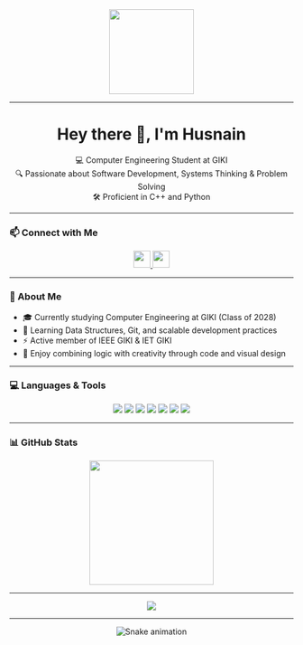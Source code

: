 <div align="center">
  <img src="https://media.giphy.com/media/M9gbBd9nbDrOTu1Mqx/giphy.gif" height="150" />
</div>

---

<h1 align="center">Hey there 👋, I'm Husnain</h1>

<p align="center">
  💻 Computer Engineering Student at GIKI <br>
  🔍 Passionate about Software Development, Systems Thinking & Problem Solving <br>
  🛠️ Proficient in C++ and Python
</p>

---

### 📫 Connect with Me

<div align="center">
  <a href="https://www.linkedin.com/in/husnainjatoi/">
    <img src="https://img.shields.io/badge/LinkedIn-0077B5?style=for-the-badge&logo=linkedin&logoColor=white" height="30" />
  </a>
  <a href="https://www.dropbox.com/scl/fi/g9faxdaab3qj90wii4buq/Muhammad-Husnain-Jatoi-Resume.pdf?rlkey=1xli1m49eqcw8d7943uqf8s5d&st=k9x50a5z&dl=0">
    <img src="https://img.shields.io/badge/Resume-808080?style=for-the-badge&logo=read-the-docs&logoColor=white" height="30" />
  </a>
</div>

---

### 🧠 About Me

- 🎓 Currently studying Computer Engineering at GIKI (Class of 2028)  
- 🌱 Learning Data Structures, Git, and scalable development practices  
- ⚡ Active member of IEEE GIKI & IET GIKI  
- 🎨 Enjoy combining logic with creativity through code and visual design

---

### 💻 Languages & Tools

<div align="center">
  <img src="https://img.shields.io/badge/C++-00599C?style=for-the-badge&logo=c%2B%2B&logoColor=white" />
  <img src="https://img.shields.io/badge/Python-3776AB?style=for-the-badge&logo=python&logoColor=white" />
  <img src="https://img.shields.io/badge/HTML5-E34F26?style=for-the-badge&logo=html5&logoColor=white" />
  <img src="https://img.shields.io/badge/CSS3-1572B6?style=for-the-badge&logo=css3&logoColor=white" />
  <img src="https://img.shields.io/badge/VSCode-007ACC?style=for-the-badge&logo=visual-studio-code&logoColor=white" />
  <img src="https://img.shields.io/badge/Git-F05032?style=for-the-badge&logo=git&logoColor=white" />
  <img src="https://img.shields.io/badge/Photoshop-31A8FF?style=for-the-badge&logo=adobe-photoshop&logoColor=white" />
</div>

---

### 📊 GitHub Stats

<div align="center">
  <img src="https://streak-stats.demolab.com?user=husnainjatoi&theme=dark&hide_border=false&border_radius=5&date_format=M%20j%5B%2C%20Y%5D" height="220" />
</div>

---

<div align="center">
  <img src="https://visitor-badge.laobi.icu/badge?page_id=husnainjatoi" />
</div>

---

<!-- Snake Animation -->
<p align="center">
  <img src="https://raw.githubusercontent.com/maurodesouza/maurodesouza/output/snake.svg" alt="Snake animation" />
</p>

